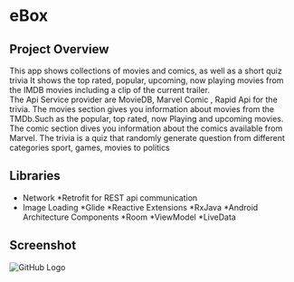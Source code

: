 # eBox
## Project Overview
This app shows collections of movies and comics, as well as a short quiz trivia 
It shows the top rated, popular, upcoming, now playing movies from the IMDB movies including a clip of the current trailer.  
The Api Service provider are MovieDB, Marvel Comic , Rapid Api for the trivia.
The movies section gives you information about movies from the TMDb.Such as the popular, top rated, now Playing and upcoming movies. 
The comic section dives you information about the comics available from Marvel.
The trivia is a quiz that randomly generate question from different categories sport, games, movies to politics

## Libraries 

* Network
  *Retrofit for REST api communication
* Image Loading
  *Glide
 *Reactive Extensions
   *RxJava
*Android Architecture Components
  *Room
  *ViewModel
  *LiveData

## Screenshot

![GitHub Logo](/images/logo.png)
